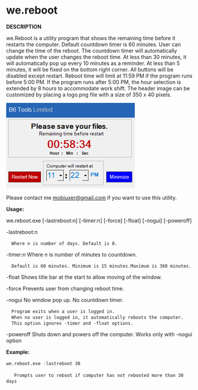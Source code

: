 # we.reboot


**DESCRIPTION**

we.Reboot is a utility program that shows the remaining time before it restarts the computer.
Default countdown timer is 60 minutes. User can change the time of the reboot. The countdown timer will automatically update when the user changes the reboot time. 
At less than 30 minutes, it will automatically pop up every 10 minutes as a reminder. At less than 5 minutes, it will be fixed on the bottom right corner. 
All buttons will be disabled except restart. Reboot time will limit at 11:59 PM if the program runs before 5:00 PM. 
If the program runs after 5:00 PM, the hour selection is extended by 8 hours to accommodate work shift. 
The header image can be customized by placing a logo.png file with a size of 350 x 40 pixels.

![This is an image](https://github.com/jbgdion/we.reboot/blob/main/weeBoot.png)

Please contact me mobiuxer@gmail.com if you want to use this utility. 


**Usage:**

we.reboot.exe [-lastreboot:n] [-timer:n] [-force] [-float] [-nogui] [-poweroff]

   -lastreboot:n 
  
      Where n is number of days. Default is 0.
    
  -timer:n Where n is number of minutes to countdown.
  
      Default is 60 minutes. Minimum is 15 minutes.Maximum is 360 minutes.
  
  -float Shows title bar at the start to allow moving of the window.
    
  -force Prevents user from changing reboot time.
  
  -nogui No window pop up. No countdown timer. 
      
      Program exits when a user is logged in.
      When no user is logged in, it automatically reboots the computer.
      This option ignores -timer and -float options.
      
  -poweroff Shuts down and powers off the computer. Works only with -nogui option
  

**Example:**

    we.reboot.exe -lastreboot 30
      
       Prompts user to reboot if computer has not rebooted more than 30 days
